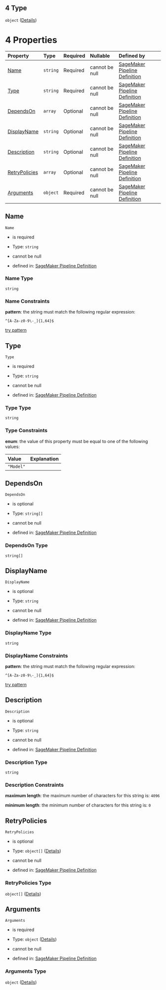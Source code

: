 ## 4 Type

`object` ([Details](pipeline-definition-definitions-createmodelstep.md))

# 4 Properties

| Property                        | Type     | Required | Nullable       | Defined by                                                                                                                                                                                                                                                             |
| :------------------------------ | :------- | :------- | :------------- | :--------------------------------------------------------------------------------------------------------------------------------------------------------------------------------------------------------------------------------------------------------------------- |
| [Name](#name)                   | `string` | Required | cannot be null | [SageMaker Pipeline Definition](pipeline-definition-definitions-stepname.md "https://github.com/jerrypeng7773/sagemaker-model-building-pipeline-definition-JSON-schema/schema/#/definitions/CreateModelStep/properties/Name")                                          |
| [Type](#type)                   | `string` | Required | cannot be null | [SageMaker Pipeline Definition](pipeline-definition-definitions-createmodelstep-properties-type.md "https://github.com/jerrypeng7773/sagemaker-model-building-pipeline-definition-JSON-schema/schema/#/definitions/CreateModelStep/properties/Type")                   |
| [DependsOn](#dependson)         | `array`  | Optional | cannot be null | [SageMaker Pipeline Definition](pipeline-definition-definitions-createmodelstep-properties-dependson.md "https://github.com/jerrypeng7773/sagemaker-model-building-pipeline-definition-JSON-schema/schema/#/definitions/CreateModelStep/properties/DependsOn")         |
| [DisplayName](#displayname)     | `string` | Optional | cannot be null | [SageMaker Pipeline Definition](pipeline-definition-definitions-stepname.md "https://github.com/jerrypeng7773/sagemaker-model-building-pipeline-definition-JSON-schema/schema/#/definitions/CreateModelStep/properties/DisplayName")                                   |
| [Description](#description)     | `string` | Optional | cannot be null | [SageMaker Pipeline Definition](pipeline-definition-definitions-parameterdescription.md "https://github.com/jerrypeng7773/sagemaker-model-building-pipeline-definition-JSON-schema/schema/#/definitions/CreateModelStep/properties/Description")                       |
| [RetryPolicies](#retrypolicies) | `array`  | Optional | cannot be null | [SageMaker Pipeline Definition](pipeline-definition-definitions-createmodelstep-properties-retrypolicies.md "https://github.com/jerrypeng7773/sagemaker-model-building-pipeline-definition-JSON-schema/schema/#/definitions/CreateModelStep/properties/RetryPolicies") |
| [Arguments](#arguments)         | `object` | Required | cannot be null | [SageMaker Pipeline Definition](pipeline-definition-definitions-createmodelstep-properties-arguments.md "https://github.com/jerrypeng7773/sagemaker-model-building-pipeline-definition-JSON-schema/schema/#/definitions/CreateModelStep/properties/Arguments")         |

## Name



`Name`

*   is required

*   Type: `string`

*   cannot be null

*   defined in: [SageMaker Pipeline Definition](pipeline-definition-definitions-stepname.md "https://github.com/jerrypeng7773/sagemaker-model-building-pipeline-definition-JSON-schema/schema/#/definitions/CreateModelStep/properties/Name")

### Name Type

`string`

### Name Constraints

**pattern**: the string must match the following regular expression:&#x20;

```regexp
^[A-Za-z0-9\-_]{1,64}$
```

[try pattern](https://regexr.com/?expression=%5E%5BA-Za-z0-9%5C-_%5D%7B1%2C64%7D%24 "try regular expression with regexr.com")

## Type



`Type`

*   is required

*   Type: `string`

*   cannot be null

*   defined in: [SageMaker Pipeline Definition](pipeline-definition-definitions-createmodelstep-properties-type.md "https://github.com/jerrypeng7773/sagemaker-model-building-pipeline-definition-JSON-schema/schema/#/definitions/CreateModelStep/properties/Type")

### Type Type

`string`

### Type Constraints

**enum**: the value of this property must be equal to one of the following values:

| Value     | Explanation |
| :-------- | :---------- |
| `"Model"` |             |

## DependsOn



`DependsOn`

*   is optional

*   Type: `string[]`

*   cannot be null

*   defined in: [SageMaker Pipeline Definition](pipeline-definition-definitions-createmodelstep-properties-dependson.md "https://github.com/jerrypeng7773/sagemaker-model-building-pipeline-definition-JSON-schema/schema/#/definitions/CreateModelStep/properties/DependsOn")

### DependsOn Type

`string[]`

## DisplayName



`DisplayName`

*   is optional

*   Type: `string`

*   cannot be null

*   defined in: [SageMaker Pipeline Definition](pipeline-definition-definitions-stepname.md "https://github.com/jerrypeng7773/sagemaker-model-building-pipeline-definition-JSON-schema/schema/#/definitions/CreateModelStep/properties/DisplayName")

### DisplayName Type

`string`

### DisplayName Constraints

**pattern**: the string must match the following regular expression:&#x20;

```regexp
^[A-Za-z0-9\-_]{1,64}$
```

[try pattern](https://regexr.com/?expression=%5E%5BA-Za-z0-9%5C-_%5D%7B1%2C64%7D%24 "try regular expression with regexr.com")

## Description



`Description`

*   is optional

*   Type: `string`

*   cannot be null

*   defined in: [SageMaker Pipeline Definition](pipeline-definition-definitions-parameterdescription.md "https://github.com/jerrypeng7773/sagemaker-model-building-pipeline-definition-JSON-schema/schema/#/definitions/CreateModelStep/properties/Description")

### Description Type

`string`

### Description Constraints

**maximum length**: the maximum number of characters for this string is: `4096`

**minimum length**: the minimum number of characters for this string is: `0`

## RetryPolicies



`RetryPolicies`

*   is optional

*   Type: `object[]` ([Details](pipeline-definition-definitions-retrypolicy.md))

*   cannot be null

*   defined in: [SageMaker Pipeline Definition](pipeline-definition-definitions-createmodelstep-properties-retrypolicies.md "https://github.com/jerrypeng7773/sagemaker-model-building-pipeline-definition-JSON-schema/schema/#/definitions/CreateModelStep/properties/RetryPolicies")

### RetryPolicies Type

`object[]` ([Details](pipeline-definition-definitions-retrypolicy.md))

## Arguments



`Arguments`

*   is required

*   Type: `object` ([Details](pipeline-definition-definitions-createmodelstep-properties-arguments.md))

*   cannot be null

*   defined in: [SageMaker Pipeline Definition](pipeline-definition-definitions-createmodelstep-properties-arguments.md "https://github.com/jerrypeng7773/sagemaker-model-building-pipeline-definition-JSON-schema/schema/#/definitions/CreateModelStep/properties/Arguments")

### Arguments Type

`object` ([Details](pipeline-definition-definitions-createmodelstep-properties-arguments.md))

